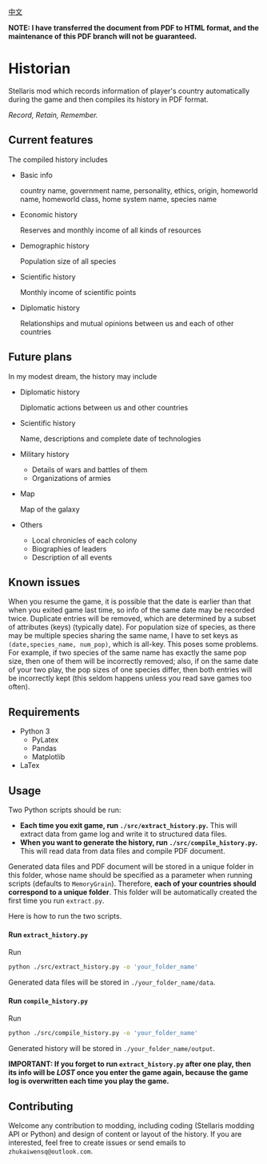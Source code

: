 [中文](介绍.md)

**NOTE: I have transferred the document from PDF to HTML format, and the maintenance of this PDF branch will not be guaranteed.**

# Historian
Stellaris mod which records information of player's country automatically during the game and then compiles its history in PDF format.

_Record, Retain, Remember._

## Current features
The compiled history includes
+ Basic info

   country name, government name, personality, ethics, origin, homeworld name, homeworld class, home system name, species name
+ Economic history

  Reserves and monthly income of all kinds of resources
+ Demographic history
  
  Population size of all species
+ Scientific history

  Monthly income of scientific points
+ Diplomatic history
  
  Relationships and mutual opinions between us and each of other countries

## Future plans
In my modest dream, the history may include
+ Diplomatic history
  
  Diplomatic actions between us and other countries
+ Scientific history
  
  Name, descriptions and complete date of technologies
+ Military history
  - Details of wars and battles of them
  - Organizations of armies
+ Map
  
  Map of the galaxy
+ Others
  - Local chronicles of each colony
  - Biographies of leaders
  - Description of all events

## Known issues
When you resume the game, it is possible that the date is earlier than that when you exited game last time, so info of the same date may be recorded twice. Duplicate entries will be removed, which are determined by a subset of attributes (keys) (typically date). For population size of species, as there may be multiple species sharing the same name, I have to set keys as `(date,species_name, num_pop)`, which is all-key. This poses some problems. For example, if two species of the same name has exactly the same pop size, then one of them will be incorrectly removed; also, if on the same date of your two play, the pop sizes of one species differ, then both entries will be incorrectly kept (this seldom happens unless you read save games too often).

## Requirements
+ Python 3
  - PyLatex
  - Pandas
  - Matplotlib
+ LaTex
  
## Usage
Two Python scripts should be run:
+ **Each time you exit game, run `./src/extract_history.py`.** This will extract data from game log and write it to structured data files.
+ **When you want to generate the history, run `./src/compile_history.py`.** This will read data from data files and compile PDF document.

Generated data files and PDF document will be stored in a unique folder in this folder, whose name should be specified as a parameter when running scripts (defaults to `MemoryGrain`). Therefore, **each of your countries should correspond to a unique folder**. This folder will be automatically created the first time you run `extract.py`.

Here is how to run the two scripts.
#### Run `extract_history.py`
Run
```sh
python ./src/extract_history.py -o 'your_folder_name'
```
Generated data files will be stored in `./your_folder_name/data`.
#### Run `compile_history.py`
Run
```sh
python ./src/compile_history.py -o 'your_folder_name'
```
Generated history will be stored in `./your_folder_name/output`.

**IMPORTANT: If you forget to run `extract_history.py` after one play, then its info will be _LOST_ once you enter the game again, because the game log is overwritten each time you play the game.**

## Contributing
Welcome any contribution to modding, including coding (Stellaris modding API or Python) and design of content or layout of the history. If you are interested, feel free to create issues or send emails to `zhukaiwensq@outlook.com`.
